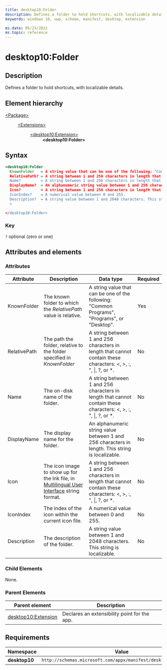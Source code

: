 ```yaml
---
title: desktop10:Folder
description: Defines a folder to hold shortcuts, with localizable details.
keywords: windows 10, uwp, schema, manifest, desktop, extension

ms.date: 05/23/2022
ms.topic: reference
---
```


# desktop10:Folder

## Description

Defines a folder to hold shortcuts, with localizable details.

## Element hierarchy

<dl>
<dt><a href="element-package.md">&lt;Package&gt;</a></dt>
<dd>
<dl>
<dt><a href="element-extensions.md">&lt;Extensions&gt;</a></dt>
<dd>
<dl>
<dt><a href="element-desktop10-extension.md">&lt;desktop10:Extension&gt;</a></dt>
<dd><strong>&lt;desktop10:Folder&gt;</strong></dd>
</dl>
</dd>
</dl>
</dd>
</dl>

## Syntax

```xml
<desktop10:Folder
  KnownFolder   = A string value that can be one of the following: "Common Programs", "Programs", or "Desktop".
  RelativePath? = A string between 1 and 256 characters in length that  cannot contain these characters: <, >, :, ", |, ?, or *.
  Name?         = A string between 1 and 256 characters in length that  cannot contain these characters: <, >, :, ", |, ?, or *.
  DisplayName?  = An alphanumeric string value between 1 and 256 characters in length. This string is localizable.
  Icon?         = A string between 1 and 256 characters in length that  cannot contain these characters: <, >, :, ", |, ?, or *.
  IconIndex?    = A numerical value between 0 and 255.
  Description?  = A string value between 1 and 2048 characters. This string is localizable.
  >

</desktop10:Folder>
```

### Key

`?` optional (zero or one)

## Attributes and elements

### Attributes

| Attribute | Description | Data type | Required |
|-|-|-|-|
| KnownFolder | The known folder to which the *RelativePath* value is relative. | A string value that can be one of the following: "Common Programs", "Programs", or "Desktop". | Yes |
| RelativePath | The path the folder, relative to the folder specified in *KnownFolder* | A string between 1 and 256 characters in length that  cannot contain these characters: <, >, :, ", &#124;, ?, or *. | No |
| Name | The on-disk name of the folder. | A string between 1 and 256 characters in length that  cannot contain these characters: <, >, :, ", &#124;, ?, or *. | No |
| DisplayName | The display name for the folder. | An alphanumeric string value between 1 and 256 characters in length. This string is localizable. | No |
| Icon | The icon image to show up for the lnk file, in [Multilingual User Interface](/windows/win32/intl/multilingual-user-interface) string format. | A string between 1 and 256 characters in length that  cannot contain these characters: <, >, :, ", &#124;, ?, or *.  | No |
| IconIndex | The index of the icon within the current icon file. | A numerical value between 0 and 255. | No |
| Description | The description of the folder. | A string value between 1 and 2048 characters. This string is localizable. | No |

### Child Elements

None.

### Parent Elements

| Parent element | Description |
|-|-|
| [desktop10:Extension](element-desktop10-extension.md) | Declares an extensibility point for the app. |

## Requirements

| Namespace | Value |
|-|-|
| **desktop10** | `http://schemas.microsoft.com/appx/manifest/desktop/windows10/10` |